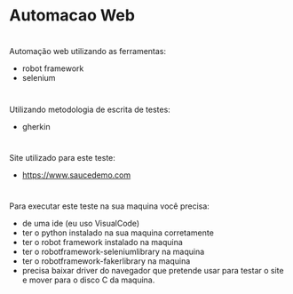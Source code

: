 # Automacao Web
#
 Automação web utilizando as ferramentas:
* robot framework
* selenium
#
 Utilizando metodologia de escrita de testes:
* gherkin 
#
Site utilizado para este teste:
* https://www.saucedemo.com
#
Para executar este teste na sua maquina você precisa:
* de uma ide (eu uso VisualCode)
* ter o python instalado na sua maquina corretamente
* ter o robot framework instalado na maquina
* ter o robotframework-seleniumlibrary na maquina
* ter o robotframework-fakerlibrary na maquina
* precisa baixar driver do navegador que pretende usar para testar o site e mover para o disco C da maquina.
